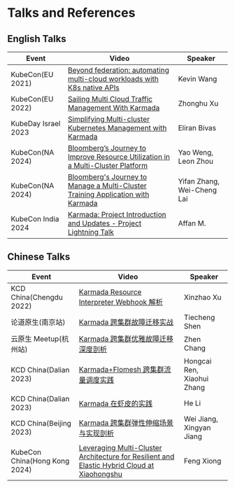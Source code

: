 # Talks and References

## English Talks

| Event               | Video                                                                                                                          | Speaker                    |
|---------------------|--------------------------------------------------------------------------------------------------------------------------------|----------------------------|
| KubeCon(EU 2021)    | [Beyond federation: automating multi-cloud workloads with K8s native APIs](https://www.youtube.com/watch?v=LJJoaGszBVk)        | Kevin Wang                 |
| KubeCon(EU 2022)    | [Sailing Multi Cloud Traffic Management With Karmada](https://www.youtube.com/watch?v=rzFbxeZQHWI)                             | Zhonghu Xu                 |
| KubeDay Israel 2023 | [Simplifying Multi-cluster Kubernetes Management with Karmada ](https://www.youtube.com/watch?v=WCrIhRNBZ9I)                   | Eliran Bivas               |
| KubeCon(NA 2024)    | [Bloomberg’s Journey to Improve Resource Utilization in a Multi-Cluster Platform](https://www.youtube.com/watch?v=lMtCSaHI9Uk) | Yao Weng, Leon Zhou        |
| KubeCon(NA 2024)    | [Bloomberg's Journey to Manage a Multi-Cluster Training Application with Karmada](https://www.youtube.com/watch?v=PmaiEKpM1-Q) | Yifan Zhang, Wei-Cheng Lai |
| KubeCon India 2024  | [Karmada: Project Introduction and Updates - Project Lightning Talk](https://www.youtube.com/watch?v=s8VmWBRAb7o)              | Affan M.                   | 

## Chinese Talks

| Event                         | Video                                                                                                                                      | Speaker                    |
|-------------------------------|--------------------------------------------------------------------------------------------------------------------------------------------|----------------------------|
| KCD China(Chengdu 2022)       | [Karmada Resource Interpreter Webhook 解析](https://www.bilibili.com/video/BV1qW4y1p7iS/)                                                    | Xinzhao Xu                 |
| 论道原生(南京站)                     | [Karmada 跨集群故障迁移实战](https://www.bilibili.com/video/BV1QP4y1f7Jp/)                                                                          | Tiecheng Shen              |
| 云原生 Meetup(杭州站)               | [Karmada 跨集群优雅故障迁移深度剖析](https://www.bilibili.com/video/BV1iY4y1u7TQ/)                                                                      | Zhen Chang                 |
| KCD China(Dalian 2023)        | [Karmada+Flomesh 跨集群流量调度实践](https://www.bilibili.com/video/BV1zg4y177AC/)                                                                  | Hongcai Ren, Xiaohui Zhang |
| KCD China(Dalian 2023)        | [Karmada 在虾皮的实践](https://www.bilibili.com/video/BV1A24y1F7Jv/)                                                                             | He Li                      |
| KCD China(Beijing 2023)       | [Karmada 跨集群弹性伸缩场景与实现剖析](https://www.bilibili.com/video/BV1yM4y1n73u/)                                                                     | Wei Jiang, Xingyan Jiang   |
| KubeCon China(Hong Kong 2024) | [Leveraging Multi-Cluster Architecture for Resilient and Elastic Hybrid Cloud at Xiaohongshu](https://www.youtube.com/watch?v=05M7bqj2VJE) | Feng Xiong                 |
